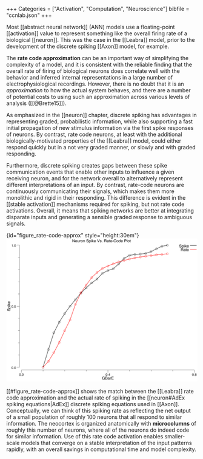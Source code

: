 +++
Categories = ["Activation", "Computation", "Neuroscience"]
bibfile = "ccnlab.json"
+++

Most [[abstract neural network]] (ANN) models use a floating-point [[activation]] value to represent something like the overall firing rate of a biological [[neuron]]. This was the case in the [[Leabra]] model, prior to the development of the discrete spiking [[Axon]] model, for example.

The **rate code approximation** can be an important way of simplifying the complexity of a model, and it is consistent with the reliable finding that the overall rate of firing of biological neurons does correlate well with the behavior and inferred internal representations in a large number of electrophysiological recordings. However, there is no doubt that it is an _approximation_ to how the actual system behaves, and there are a number of potential costs to using such an approximation across various levels of analysis ([[@Brette15]]).

As emphasized in the [[neuron]] chapter, discrete spiking has advantages in representing graded, probabilistic information, while also supporting a fast initial propagation of new stimulus information via the first spike responses of neurons. By contrast, rate code neurons, at least with the additional biologically-motivated properties of the [[Leabra]] model, could either respond quickly but in a not very graded manner, or slowly and with graded responding.

Furthermore, discrete spiking creates gaps between these spike communication events that enable other inputs to influence a given receiving neuron, and for the network overall to alternatively represent different interpretations of an input. By contrast, rate-code neurons are continuously communicating their signals, which makes them more monolithic and rigid in their responding. This difference is evident in the [[stable activation]] mechanisms required for spiking, but not rate code activations. Overall, it means that spiking networks are better at integrating disparate inputs and generating a sensible graded response to ambiguous signals.

{id="figure_rate-code-approx" style="height:30em"}
![Quality of the rate code approximation (rate line) to actual spiking rate (Spike line), over a range of excitatory input levels (GBarE). The rate code approximation is based on the "gelin" (linear in Ge) model comparing $Ge$ to $g_e^{\Theta}$, using the Noisy XX1 sigmoidal function, and also including spike rate adaptation as included in the AdEx model.](media/fig_neuron_rate_code_approx.png)

[[#figure_rate-code-approx]] shows the match between the [[Leabra]] rate code approximation and the actual rate of spiking in the [[neuron#AdEx spiking equations|AdEx]] discrete spiking equations used in [[Axon]]. Conceptually, we can think of this spiking rate as reflecting the net output of a small population of roughly 100 neurons that all respond to similar information. The neocortex is organized anatomically with **microcolumns** of roughly this number of neurons, where all of the neurons do indeed code for similar information. Use of this rate code activation enables smaller-scale models that converge on a stable interpretation of the input patterns rapidly, with an overall savings in computational time and model complexity.


